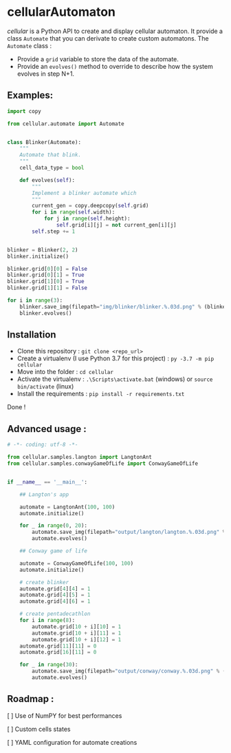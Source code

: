 
# cellularAutomaton

*cellular* is a Python API to create and display cellular automaton.
It provide a class `Automate` that you can derivate to create custom automatons.
The `Automate` class :
* Provide a `grid` variable to store the data of the automate.
* Provide an `evolves()` method to override to describe how the system evolves in step N+1.

## Examples:

```python
import copy

from cellular.automate import Automate


class Blinker(Automate):
    """
    Automate that blink.
    """
    cell_data_type = bool

    def evolves(self):
        """
        Implement a blinker automate which
        """
        current_gen = copy.deepcopy(self.grid)
        for i in range(self.width):
            for j in range(self.height):
                self.grid[i][j] = not current_gen[i][j]
        self.step += 1


blinker = Blinker(2, 2)
blinker.initialize()

blinker.grid[0][0] = False
blinker.grid[0][1] = True
blinker.grid[1][0] = True
blinker.grid[1][1] = False

for i in range(3):
    blinker.save_img(filepath="img/blinker/blinker.%.03d.png" % (blinker.step))
    blinker.evolves()
```


## Installation

* Clone this repository : `git clone <repo_url>`
* Create a virtualenv (I use Python 3.7 for this project) : `py -3.7 -m pip cellular`
* Move into the folder : `cd cellular`
* Activate the virtualenv : `.\Scripts\activate.bat` (windows) or `source bin/activate` (linux)
* Install the requirements : `pip install -r requirements.txt`

Done !


## Advanced usage :

```python
# -*- coding: utf-8 -*-

from cellular.samples.langton import LangtonAnt
from cellular.samples.conwayGameOfLife import ConwayGameOfLife


if __name__ == '__main__':

    ## Langton's app

    automate = LangtonAnt(100, 100)
    automate.initialize()

    for _ in range(0, 20):
        automate.save_img(filepath="output/langton/langton.%.03d.png" % (automate.step))
        automate.evolves()

    ## Conway game of life

    automate = ConwayGameOfLife(100, 100)
    automate.initialize()

    # create blinker
    automate.grid[4][4] = 1
    automate.grid[4][5] = 1
    automate.grid[4][6] = 1

    # create pentadecathlon
    for i in range(8):
        automate.grid[10 + i][10] = 1
        automate.grid[10 + i][11] = 1
        automate.grid[10 + i][12] = 1
    automate.grid[11][11] = 0
    automate.grid[16][11] = 0

    for _ in range(30):
        automate.save_img(filepath="output/conway/conway.%.03d.png" % (automate.step))
        automate.evolves()
```

## Roadmap :

[ ] Use of NumPY for best performances

[ ] Custom cells states

[ ] YAML configuration for automate creations